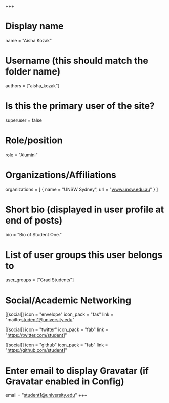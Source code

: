 +++
# Display name
name = "Aisha Kozak"

# Username (this should match the folder name)
authors = ["aisha_kozak"]

# Is this the primary user of the site?
superuser = false

# Role/position
role = "Alumini"

# Organizations/Affiliations
organizations = [
  { name = "UNSW Sydney", url = "www.unsw.edu.au" }
]

# Short bio (displayed in user profile at end of posts)
bio = "Bio of Student One."

# List of user groups this user belongs to
user_groups = ["Grad Students"]

# Social/Academic Networking
[[social]]
  icon = "envelope"
  icon_pack = "fas"
  link = "mailto:student1@university.edu"

[[social]]
  icon = "twitter"
  icon_pack = "fab"
  link = "https://twitter.com/student1"

[[social]]
  icon = "github"
  icon_pack = "fab"
  link = "https://github.com/student1"

# Enter email to display Gravatar (if Gravatar enabled in Config)
email = "student1@university.edu"
+++
